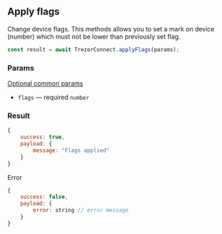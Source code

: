 ## Apply flags

Change device flags. This methods allows you to set a mark on device (number) which must not be lower than
previously set flag.

```javascript
const result = await TrezorConnect.applyFlags(params);
```

### Params

[Optional common params](commonParams.md)

-   `flags` — required `number`

### Result

```javascript
{
    success: true,
    payload: {
        message: "Flags applied"
    }
}

```

Error

```javascript
{
    success: false,
    payload: {
        error: string // error message
    }
}
```
